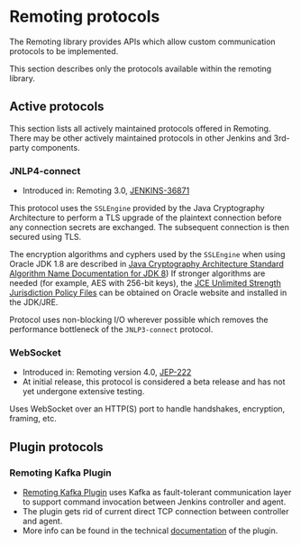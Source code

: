 Remoting protocols
====

The Remoting library provides APIs which allow custom communication protocols to be implemented.

This section describes only the protocols available within the remoting library.

## Active protocols

This section lists all actively maintained protocols offered in Remoting.
There may be other actively maintained protocols in other Jenkins and 3rd-party components.

### JNLP4-connect

* Introduced in: Remoting 3.0, [JENKINS-36871](https://issues.jenkins-ci.org/browse/JENKINS-36871)

This protocol uses the <code>SSLEngine</code> provided by the Java Cryptography Architecture 
  to perform a TLS upgrade of the plaintext connection before any connection secrets are exchanged. 
The subsequent connection is then secured using TLS. 

The encryption algorithms and cyphers used by the <code>SSLEngine</code> when using Oracle JDK 1.8 
   are described in [Java Cryptography Architecture Standard Algorithm Name Documentation for JDK 8](http://docs.oracle.com/javase/8/docs/technotes/guides/security/StandardNames.html))
If stronger algorithms are needed (for example, AES with 256-bit keys), the [JCE Unlimited Strength Jurisdiction Policy Files](http://www.oracle.com/technetwork/java/javase/downloads/index.html)
  can be obtained on Oracle website and installed in the JDK/JRE.


Protocol uses non-blocking I/O wherever possible which removes the performance bottleneck of the <code>JNLP3-connect</code> protocol.

### WebSocket

* Introduced in: Remoting version 4.0, [JEP-222](https://jenkins.io/jep/222)
* At initial release, this protocol is considered a beta release and has not yet undergone extensive testing.

Uses WebSocket over an HTTP(S) port to handle handshakes, encryption, framing, etc.

## Plugin protocols

### Remoting Kafka Plugin

* [Remoting Kafka Plugin](https://github.com/jenkinsci/remoting-kafka-plugin) uses Kafka as fault-tolerant communication layer to support command invocation between Jenkins controller and agent.
* The plugin gets rid of current direct TCP connection between controller and agent.
* More info can be found in the technical [documentation](https://github.com/jenkinsci/remoting-kafka-plugin/blob/master/docs/DOCUMENTATION.md) of the plugin.
